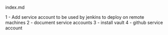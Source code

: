 index.md

1 - Add service account to be used by jenkins to deploy on remote machines
2 - document service accounts
3 - install vault
4 - github service account
